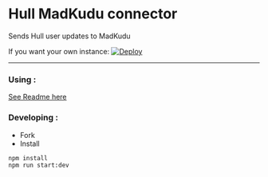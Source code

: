 # Hull MadKudu connector

Sends Hull user updates to MadKudu

If you want your own instance: [![Deploy](https://www.herokucdn.com/deploy/button.png)](https://heroku.com/deploy?template=https://github.com/MadKudu/hull-madkudu)

---

### Using :

[See Readme here](https://dashboard.hullapp.io/readme?url=https://hull-madkudu.herokuapp.com)

### Developing :

- Fork
- Install

```sh
npm install
npm run start:dev
```
